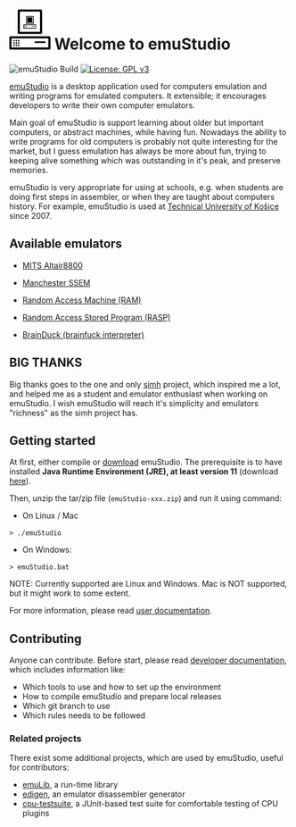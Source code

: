 # ![emuStudio logo](logo.png "emuStudio logo") Welcome to emuStudio
![emuStudio Build](https://github.com/emustudio/emuStudio/workflows/emuStudio%20Build/badge.svg)
[![License: GPL v3](https://img.shields.io/badge/License-GPLv3-blue.svg)](https://www.gnu.org/licenses/gpl-3.0)

[emuStudio](https://www.emustudio.net/) is a desktop application used for computers emulation and writing programs
for emulated computers. It extensible; it encourages developers to write their own computer emulators.

Main goal of emuStudio is support learning about older but important computers, or abstract machines, while
having fun. Nowadays the ability to write programs for old computers is probably not quite interesting for the market,
but I guess emulation has always be more about fun, trying to keeping alive something which was outstanding
in it's peak, and preserve memories.

emuStudio is very appropriate for using at schools, e.g. when students are doing first steps in assembler, or when they
are taught about computers history. For example, emuStudio is used at [Technical University of Košice](http://www.fei.tuke.sk/en)
since 2007.

## Available emulators

* [MITS Altair8800](https://www.emustudio.net/docuser/mits_altair_8800/index/)

* [Manchester SSEM](https://www.emustudio.net/docuser/ssem/index/)

* [Random Access Machine (RAM)](https://www.emustudio.net/docuser/ram/index/)

* [Random Access Stored Program (RASP)](https://www.emustudio.net/docuser/rasp/index/) 

* [BrainDuck (brainfuck interpreter)](https://www.emustudio.net/docuser/brainduck/index/)

## BIG THANKS

Big thanks goes to the one and only [simh](http://simh.trailing-edge.com/) project, which inspired me a lot, and helped
me as a student and emulator enthusiast when working on emuStudio. I wish emuStudio will reach it's simplicity and
emulators "richness" as the simh project has.

## Getting started

At first, either compile or [download](https://www.emustudio.net/download/) emuStudio.
The prerequisite is to have installed **Java Runtime Environment (JRE), at least version 11**
(download [here](https://www.oracle.com/java/technologies/javase-downloads.html)). 

Then, unzip the tar/zip file (`emuStudio-xxx.zip`) and run it using command:

- On Linux / Mac
```
> ./emuStudio
```

- On Windows:
```
> emuStudio.bat
```

NOTE: Currently supported are Linux and Windows. Mac is NOT supported, but it might work to some extent.

For more information, please read [user documentation](https://www.emustudio.net/docs/).

## Contributing

Anyone can contribute. Before start, please read
[developer documentation](https://www.emustudio.net/devel/),
which includes information like:

- Which tools to use and how to set up the environment
- How to compile emuStudio and prepare local releases
- Which git branch to use
- Which rules needs to be followed

### Related projects

There exist some additional projects, which are used by emuStudio, useful for contributors:
  
- [emuLib](https://github.com/emustudio/emuLib), a run-time library
- [edigen](https://github.com/emustudio/edigen), an emulator disassembler generator
- [cpu-testsuite](https://github.com/emustudio/cpu-testsuite), a JUnit-based test suite for comfortable testing of CPU
  plugins

